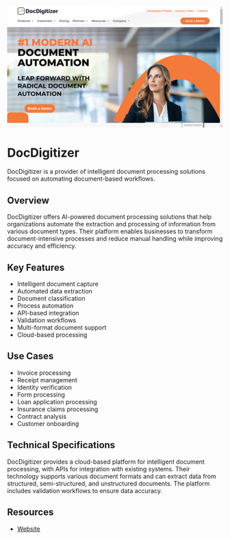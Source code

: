 ![DocDigitizer](assets\docdigitizer.png)

# DocDigitizer

DocDigitizer is a provider of intelligent document processing solutions focused on automating document-based workflows.

## Overview

DocDigitizer offers AI-powered document processing solutions that help organizations automate the extraction and processing of information from various document types. Their platform enables businesses to transform document-intensive processes and reduce manual handling while improving accuracy and efficiency.

## Key Features

- Intelligent document capture
- Automated data extraction
- Document classification
- Process automation
- API-based integration
- Validation workflows
- Multi-format document support
- Cloud-based processing

## Use Cases

- Invoice processing
- Receipt management
- Identity verification
- Form processing
- Loan application processing
- Insurance claims processing
- Contract analysis
- Customer onboarding

## Technical Specifications

DocDigitizer provides a cloud-based platform for intelligent document processing, with APIs for integration with existing systems. Their technology supports various document formats and can extract data from structured, semi-structured, and unstructured documents. The platform includes validation workflows to ensure data accuracy.

## Resources

- [Website](https://www.docdigitizer.com/)
